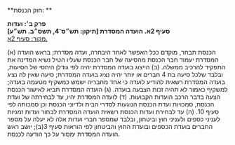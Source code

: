 **חוק הכנסת: **

**פרק ב׳: ועדות**  
**סעיף 2א. הועדה המסדרת [תיקון: תש״ס־4, תשס״ב. תש״ע]**  
[מקור: סעיף 2א. ](https://he.wikisource.org/wiki/חוק_הכנסת#%D7%A1%D7%A2%D7%99%D7%A3_2%D7%90)  

(א)
הכנסת תבחר, מוקדם ככל האפשר לאחר היבחרה, ועדה מסדרת; בראש הועדה המסדרת יעמוד חבר הכנסת מהסיעה של חבר הכנסת שעליו הטיל נשיא המדינה את התפקיד להרכיב ממשלה.
(ב)
הייצוג בועדה המסדרת יהיה לפי גודלן היחסי של הסיעות, ובלבד שלכל סיעה בת 4 חברים או יותר יהיה נציג בועדה המסדרת; סיעה שאין לה נציג בועדה המסדרת רשאית להודיע לועדה כי אחד מחבריה ישמש כמשקיף מטעמה בועדה; למשקיף כאמור לא תהיה זכות הצבעה בועדה.
(ג)
הועדה המסדרת תביא לאישור הכנסת הצעה בדבר הרכב הועדות הקבועות.
(ד)
לועדה המסדרת יהיו, עד לבחירתה של ועדת הכנסת, סמכויות ועדת הכנסת הנוגעות לסדרי הבית ולדיוני הכנסת וכן סמכותה לפי סעיף 10.
(ה)
עד לבחירת ועדות הכנסת רשאית הועדה המסדרת לבחור ועדות זמניות לעניני כספים ולעניני חוץ וביטחון, ובלבד שמספר חברי ועדות אלה לא יעלה על מספר החברים בועדת הכספים ובועדת החוץ והביטחון לפי הוראות סעיף 3(ב); יושב ראש הועדה המסדרת ימסור על כך הודעה לכנסת. 